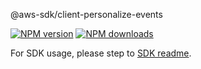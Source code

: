 @aws-sdk/client-personalize-events

[![NPM version](https://img.shields.io/npm/v/@aws-sdk/client-personalize-events/beta.svg)](https://www.npmjs.com/package/@aws-sdk/client-personalize-events)
[![NPM downloads](https://img.shields.io/npm/dm/@aws-sdk/client-personalize-events.svg)](https://www.npmjs.com/package/@aws-sdk/client-personalize-events)

For SDK usage, please step to [SDK readme](https://github.com/aws/aws-sdk-js-v3).
